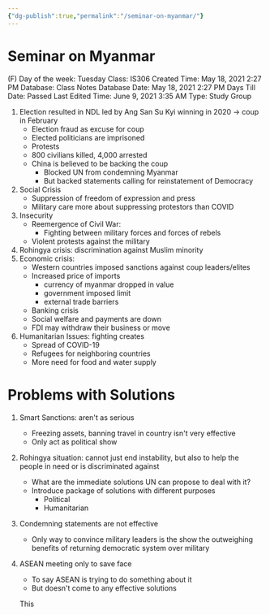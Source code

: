 ```yaml
---
{"dg-publish":true,"permalink":"/seminar-on-myanmar/"}
---
```


# Seminar on Myanmar

(F) Day of the week: Tuesday
Class: IS306
Created Time: May 18, 2021 2:27 PM
Database: Class Notes Database
Date: May 18, 2021 2:27 PM
Days Till Date: Passed
Last Edited Time: June 9, 2021 3:35 AM
Type: Study Group

1. Election resulted in NDL led by Ang San Su Kyi winning in 2020 → coup in February
    - Election fraud as excuse for coup
    - Elected politicians are imprisoned
    - Protests
    - 800 civilians killed, 4,000 arrested
    - China is believed to be backing the coup
        - Blocked UN from condemning Myanmar
        - But backed statements calling for reinstatement of Democracy
2. Social Crisis
    - Suppression of freedom of expression and press
    - Military care more about suppressing protestors than COVID
3. Insecurity
    - Reemergence of Civil War:
        - Fighting between military forces and forces of rebels
    - Violent protests against the military
4. Rohingya crisis: discrimination against Muslim minority
5. Economic crisis:
    - Western countries imposed sanctions against coup leaders/elites
    - Increased price of imports
        - currency of myanmar dropped in value
        - government imposed limit
        - external trade barriers
    - Banking crisis
    - Social welfare and payments are down
    - FDI may withdraw their business or move
6. Humanitarian Issues: fighting creates
    - Spread of COVID-19
    - Refugees for neighboring countries
    - More need for food and water supply

# Problems with Solutions

1. Smart Sanctions: aren't as serious
    - Freezing assets, banning travel in country isn't very effective
    - Only act as political show
2. Rohingya situation: cannot just end instability, but also to help the people in need or is discriminated against
    - What are the immediate solutions UN can propose to deal with it?
    - Introduce package of solutions with different purposes
        - Political
        - Humanitarian
3. Condemning statements are not effective
    - Only way to convince military leaders is the show the outweighing benefits of returning democratic system over military
4. ASEAN meeting only to save face
    - To say ASEAN is trying to do something about it
    - But doesn't come to any effective solutions
    
    This